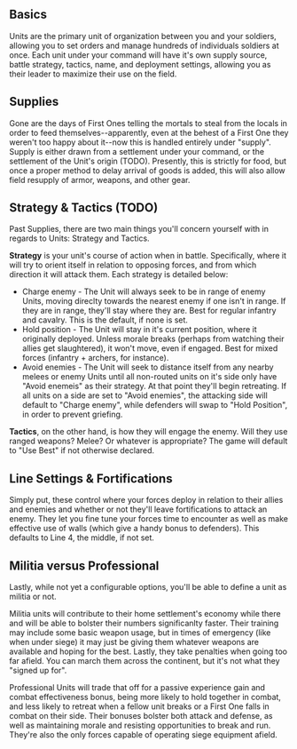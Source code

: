 Basics
------
Units are the primary unit of organization between you and your soldiers, allowing you to set orders and manage hundreds of individuals soldiers at once. Each unit under your command will have it's own supply source, battle strategy, tactics, name, and deployment settings, allowing you as their leader to maximize their use on the field.

Supplies
--------
Gone are the days of First Ones telling the mortals to steal from the locals in order to feed themselves--apparently, even at the behest of a First One they weren't too happy about it--now this is handled entirely under "supply". Supply is either drawn from a settlement under your command, or the settlement of the Unit's origin (TODO). Presently, this is strictly for food, but once a proper method to delay arrival of goods is added, this will also allow field resupply of armor, weapons, and other gear.

Strategy & Tactics (TODO)
------------------
Past Supplies, there are two main things you'll concern yourself with in regards to Units: Strategy and Tactics.

**Strategy** is your unit's course of action when in battle. Specifically, where it will try to orient itself in relation to opposing forces, and from which direction it will attack them. Each strategy is detailed below:

* Charge enemy - The Unit will always seek to be in range of enemy Units, moving direclty towards the nearest enemy if one isn't in range. If they are in range, they'll stay where they are. Best for regular infantry and cavalry. This is the default, if none is set.
* Hold position - The Unit will stay in it's current position, where it originally deployed. Unless morale breaks (perhaps from watching their allies get slaughtered), it won't move, even if engaged. Best for mixed forces (infantry + archers, for instance).
* Avoid enemies - The Unit will seek to distance itself from any nearby melees or enemy Units until all non-routed units on it's side only have "Avoid enemeis" as their strategy. At that point they'll begin retreating. If all units on a side are set to "Avoid enemies", the attacking side will default to "Charge enemy", while defenders will swap to "Hold Position", in order to prevent griefing.

**Tactics**, on the other hand, is how they will engage the enemy. Will they use ranged weapons? Melee? Or whatever is appropriate? The game will default to "Use Best" if not otherwise declared.

Line Settings & Fortifications
------------------------------
Simply put, these control where your forces deploy in relation to their allies and enemies and whether or not they'll leave fortifications to attack an enemy. They let you fine tune your forces time to encounter as well as make effective use of walls (which give a handy bonus to defenders). This defaults to Line 4, the middle, if not set.

Militia versus Professional
---------------------------
Lastly, while not yet a configurable options, you'll be able to define a unit as militia or not. 

Militia units will contribute to their home settlement's economy while there and will be able to bolster their numbers significanlty faster. Their training may include some basic weapon usage, but in times of emergency (like when under siege) it may just be giving them whatever weapons are available and hoping for the best. Lastly, they take penalties when going too far afield. You can march them across the continent, but it's not what they "signed up for".

Professional Units will trade that off for a passive experience gain and combat effectiveness bonus, being more likely to hold together in combat, and less likely to retreat when a fellow unit breaks or a First One falls in combat on their side. Their bonuses bolster both attack and defense, as well as maintaining morale and resisting opportunities to break and run. They're also the only forces capable of operating siege equipment afield.
